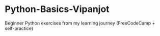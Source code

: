 # Python-Basics-Vipanjot
Beginner Python exercises from my learning journey (FreeCodeCamp + self-practice)
